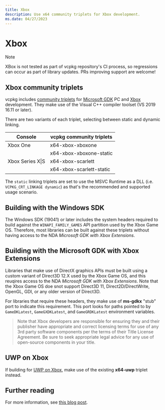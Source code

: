 ```yaml
---
title: Xbox
description: Use x64 community triplets for Xbox development.
ms.date: 04/27/2023
---
```

# Xbox

> [!NOTE]
> XBox is not tested as part of vcpkg repository's CI process, so regressions can occur as part of library updates. PRs improving support are welcome!

## Xbox community triplets

vcpkg includes [community triplets](https://github.com/microsoft/vcpkg/tree/master/triplets/community) for [Microsoft GDK](https://aka.ms/gdk) PC and [Xbox](https://aka.ms/gdkx) development. They make use of the Visual C++ compiler toolset (VS 2019 16.11 or later).

There are two variants of each triplet, selecting between static and dynamic linking.

| Console          | vcpkg community triplets     |
|------------------|------------------------------|
| Xbox One         | x64-xbox-xboxone             |
|                  | x64-xbox-xboxone-static      |
| Xbox Series X\|S | x64-xbox-scarlett            |
|                  | x64-xbox-scarlett-static     |

The ``static`` linking triplets are set to use the MSVC Runtime as a DLL (i.e. ``VCPKG_CRT_LINKAGE dynamic``) as that's the recommended and supported usage scenario.

## Building with the Windows SDK

The Windows SDK (19041) or later includes the system headers required to build against the ``WINAPI_FAMILY_GAMES`` API partition used by the Xbox Game OS. Therefore, most libraries can be built against these triplets without having access to the NDA *Microsoft GDK with Xbox Extensions*.

## Building with the Microsoft GDK with Xbox Extensions

Libraries that make use of DirectX graphics APIs must be built using a custom variant of Direct3D 12.X used by the Xbox Game OS, and this reuqires access to the NDA *Microsoft GDK with Xbox Extensions*. Note that the Xbox Game OS doe snot support Direct3D 11, Direct2D/DirectWrite, OpenGL, GDI, or any older version of Direct3D.

For libraries that require these headers, they make use of **ms-gdkx** "stub" port to indicate this requirement. This port looks for paths pointed to by ``GameDKLatest``, ``GameGXDKLatest``, and ``GameGRDKLatest`` environment variables.

> Note that Xbox developers are responsible for ensuring they and their publisher have appropriate and correct licensing terms for use of any 3rd party software components per the terms of their Title License Agreement. Be sure to seek appropriate legal advice for any use of open-source components in your title.

## UWP on Xbox

If building for [UWP on Xbox](https://learn.microsoft.com/windows/uwp/xbox-apps/getting-started), make use of the existing **x64-uwp** triplet instead.

## Further reading

For more information, see [this blog post](https://walbourn.github.io/vcpkg-now-supports-targeting-xbox/).
